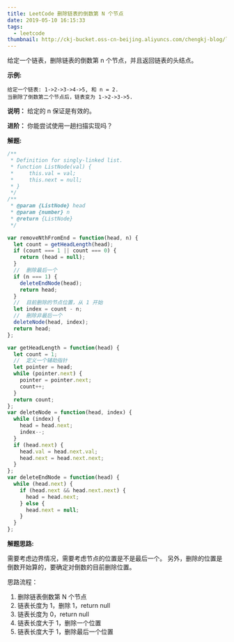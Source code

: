 ```yaml
---
title: LeetCode 删除链表的倒数第 N 个节点
date: 2019-05-10 16:15:33
tags:
  - leetcode
thumbnail: http://ckj-bucket.oss-cn-beijing.aliyuncs.com/chengkj-blog/leetcode.png
---
```


给定一个链表，删除链表的倒数第 n 个节点，并且返回链表的头结点。

**示例:**

```
给定一个链表: 1->2->3->4->5, 和 n = 2.
当删除了倒数第二个节点后，链表变为 1->2->3->5.
```

**说明：**
给定的 n 保证是有效的。

**进阶：**
你能尝试使用一趟扫描实现吗？

**解题:**

```js
/**
 * Definition for singly-linked list.
 * function ListNode(val) {
 *     this.val = val;
 *     this.next = null;
 * }
 */
/**
 * @param {ListNode} head
 * @param {number} n
 * @return {ListNode}
 */

var removeNthFromEnd = function(head, n) {
  let count = getHeadLength(head);
  if (count === 1 || count === 0) {
    return (head = null);
  }
  //  删除最后一个
  if (n === 1) {
    deleteEndNode(head);
    return head;
  }
  //  目前删除的节点位置，从 1 开始
  let index = count - n;
  //  刪除非最后一个
  deleteNode(head, index);
  return head;
};

var getHeadLength = function(head) {
  let count = 1;
  //  定义一个辅助指针
  let pointer = head;
  while (pointer.next) {
    pointer = pointer.next;
    count++;
  }
  return count;
};
var deleteNode = function(head, index) {
  while (index) {
    head = head.next;
    index--;
  }
  if (head.next) {
    head.val = head.next.val;
    head.next = head.next.next;
  }
};
var deleteEndNode = function(head) {
  while (head.next) {
    if (head.next && head.next.next) {
      head = head.next;
    } else {
      head.next = null;
    }
  }
};
```

**解题思路:**

需要考虑边界情况，需要考虑节点的位置是不是最后一个。
另外，删除的位置是倒数开始算的，要确定对倒数的目前删除位置。

思路流程：

1. 删除链表倒数第 N 个节点
2. 链表长度为 1，删除 1，return null
3. 链表长度为 0，return null
4. 链表长度大于 1，删除一个位置
5. 链表长度大于 1，删除最后一个位置
